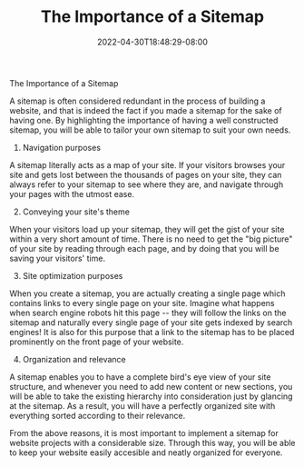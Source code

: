 ﻿---
title: "The Importance of a Sitemap"
date: 2022-04-30T18:48:29-08:00
description: "Web Design Tips for Web Success"
featured_image: "/images/Web Design.jpg"
tags: ["Web Design"]
---

The Importance of a Sitemap


A sitemap is often considered redundant in the process of building a website, and that is indeed the fact if you made a sitemap for the sake of having one. By highlighting the importance of having a well constructed sitemap, you will be able to tailor your own sitemap to suit your own needs. 

1) Navigation purposes

A sitemap literally acts as a map of your site. If your visitors browses your site and gets lost between the thousands of pages on your site, they can always refer to your sitemap to see where they are, and navigate through your pages with the utmost ease. 

2) Conveying your site's theme

When your visitors load up your sitemap, they will get the gist of your site within a very short amount of time. There is no need to get the "big picture" of your site by reading through each page, and by doing that you will be saving your visitors' time. 

3) Site optimization purposes

When you create a sitemap, you are actually creating a single page which contains links to every single page on your site. Imagine what happens when search engine robots hit this page -- they will follow the links on the sitemap and naturally every single page of your site gets indexed by search engines! It is also for this purpose that a link to the sitemap has to be placed prominently on the front page of your website. 

4) Organization and relevance

A sitemap enables you to have a complete bird's eye view of your site structure, and whenever you need to add new content or new sections, you will be able to take the existing hierarchy into consideration just by glancing at the sitemap. As a result, you will have a perfectly organized site with everything sorted according to their relevance. 

From the above reasons, it is most important to implement a sitemap for website projects with a considerable size. Through this way, you will be able to keep your website easily accesible and neatly organized for everyone. 
